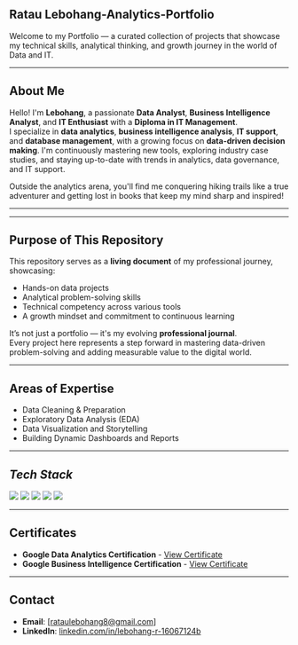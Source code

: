 ## Ratau Lebohang-Analytics-Portfolio


Welcome to my Portfolio — a curated collection of projects that showcase my technical skills, analytical thinking, and growth journey in the world of Data and IT.

---

## About Me

Hello! I'm **Lebohang**, a passionate **Data Analyst**, **Business Intelligence Analyst**, and **IT Enthusiast** with a **Diploma in IT Management**.  
I specialize in **data analytics**, **business intelligence analysis**, **IT support**, and **database management**, with a growing focus on **data-driven decision making**. I'm continuously mastering new tools, exploring industry case studies, and staying up-to-date with trends in analytics, data governance, and IT support.

Outside the analytics arena, you'll find me conquering hiking trails like a true adventurer and getting lost in books that keep my mind sharp and inspired!

---
---

## Purpose of This Repository

This repository serves as a **living document** of my professional journey, showcasing:

- Hands-on data projects
- Analytical problem-solving skills
- Technical competency across various tools
- A growth mindset and commitment to continuous learning

It’s not just a portfolio — it's my evolving **professional journal**.  
Every project here represents a step forward in mastering data-driven problem-solving and adding measurable value to the digital world.

---

## Areas of Expertise

- Data Cleaning & Preparation
- Exploratory Data Analysis (EDA)
- Data Visualization and Storytelling
- Building Dynamic Dashboards and Reports


---

## *Tech Stack*
<p align="left">
  <img src="https://img.shields.io/badge/SQL-4479A1?style=for-the-badge&logo=postgresql&logoColor=white"/>
  <img src="https://img.shields.io/badge/Python-FFD43B?style=for-the-badge&logo=python&logoColor=blue"/>
   <img src="https://img.shields.io/badge/Excel-217346?style=for-the-badge&logo=microsoft-excel&logoColor=white"/>
  <img src="https://img.shields.io/badge/Tableau-E97627?style=for-the-badge&logo=tableau&logoColor=white"/>
  <img src="https://img.shields.io/badge/Power%20BI-F2C811?style=for-the-badge&logo=powerbi&logoColor=black"/> 
</p>

---



## Certificates

- **Google Data Analytics Certification** - [View Certificate](https://coursera.org/share/823b1543a47d3be09a2fe1f8f83628fb)
- **Google Business Intelligence Certification** - [View Certificate](https://coursera.org/share/494a873ec8eb08aecc428b94edbdac66)

---

## Contact

- **Email**: [rataulebohang8@gmail.com]
- **LinkedIn**: [linkedin.com/in/lebohang-r-16067124b](linkedin.com/in/lebohang-r-16067124b)


